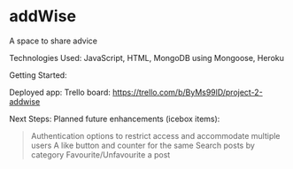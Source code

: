 # addWise
A space to share advice


Technologies Used: 
JavaScript, HTML, MongoDB using Mongoose, Heroku

Getting Started: 

Deployed app:
Trello board: https://trello.com/b/ByMs99lD/project-2-addwise

Next Steps: Planned future enhancements (icebox items):
>Authentication options to restrict access and accommodate multiple users
>A like button and counter for the same
>Search posts by category
>Favourite/Unfavourite a post
